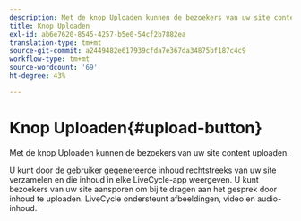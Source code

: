 ```yaml
---
description: Met de knop Uploaden kunnen de bezoekers van uw site content uploaden.
title: Knop Uploaden
exl-id: ab6e7620-8545-4257-b5e0-54cf2b7882ea
translation-type: tm+mt
source-git-commit: a2449482e617939cfda7e367da34875bf187c4c9
workflow-type: tm+mt
source-wordcount: '69'
ht-degree: 43%

---
```


# Knop Uploaden{#upload-button}

Met de knop Uploaden kunnen de bezoekers van uw site content uploaden.

U kunt door de gebruiker gegenereerde inhoud rechtstreeks van uw site verzamelen en die inhoud in elke LiveCycle-app weergeven. U kunt bezoekers van uw site aansporen om bij te dragen aan het gesprek door inhoud te uploaden. LiveCycle ondersteunt afbeeldingen, video en audio-inhoud.
